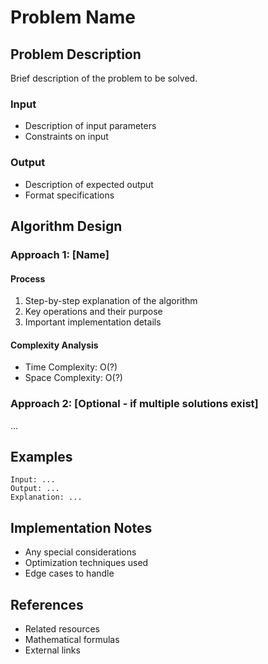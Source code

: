 # Problem Name

## Problem Description
Brief description of the problem to be solved.

### Input
- Description of input parameters
- Constraints on input

### Output
- Description of expected output
- Format specifications

## Algorithm Design

### Approach 1: [Name]
#### Process
1. Step-by-step explanation of the algorithm
2. Key operations and their purpose
3. Important implementation details

#### Complexity Analysis
- Time Complexity: O(?)
- Space Complexity: O(?)

### Approach 2: [Optional - if multiple solutions exist]
...

## Examples
```
Input: ...
Output: ...
Explanation: ...
```

## Implementation Notes
- Any special considerations
- Optimization techniques used
- Edge cases to handle

## References
- Related resources
- Mathematical formulas
- External links
